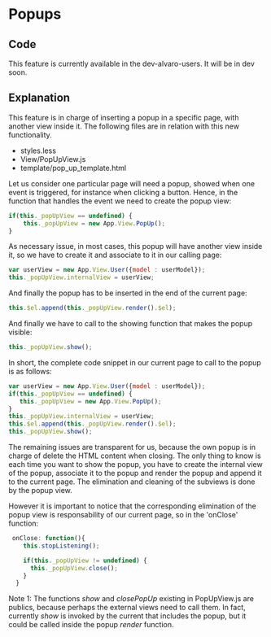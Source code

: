 # Popups

## Code

This feature is currently available in the dev-alvaro-users. It will be in dev soon.

## Explanation

This feature is in charge of inserting a popup in a specific page, with another view inside it. The following files are in relation with this new functionality.

* styles.less
* View/PopUpView.js
* template/pop_up_template.html

Let us consider one particular page will need a popup, showed when one event is triggered, for instance when clicking a button. Hence, in the function that handles the event we need to create
the popup view:

```javascript
if(this._popUpView == undefined) {
	this._popUpView = new App.View.PopUp();
}
```

As necessary issue, in most cases, this popup will have another view inside it, so we have to create it and associate to it in our calling page:

```javascript
var userView = new App.View.User({model : userModel});
this._popUpView.internalView = userView;
```

And finally the popup has to be inserted in the end of the current page:

```javascript
this.$el.append(this._popUpView.render().$el);
```

And finally we have to call to the showing function that makes the popup visible:

```javascript
this._popUpView.show();
```

In short, the complete code snippet in our current page to call to the popup is as follows:

```javascript
var userView = new App.View.User({model : userModel});
if(this._popUpView == undefined) {
   this._popUpView = new App.View.PopUp();
}
this._popUpView.internalView = userView;
this.$el.append(this._popUpView.render().$el);
this._popUpView.show();
```

The remaining issues are transparent for us, because the own popup is in charge of delete the HTML content when closing. The only thing to know is each time you want to show the popup, you have to
create the internal view of the popup, associate it to the popup and render the popup and append it to the current page. The elimination and cleaning of the subviews is done by the popup view.

However it is important to notice that the corresponding elimination of the popup view is responsability of our current page, so in the 'onClose' function:

```javascript
 onClose: function(){
    this.stopListening();

    if(this._popUpView != undefined) {
      this._popUpView.close();
    }
  }
```

Note 1: The functions _show_ and _closePopUp_ existing in PopUpView.js are publics, because perhaps the external views need to call them. In fact, currently _show_ is invoked by the current that includes the popup, but it could be called inside the popup _render_ function.
